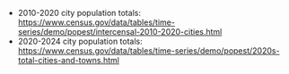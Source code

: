 - 2010-2020 city population totals: https://www.census.gov/data/tables/time-series/demo/popest/intercensal-2010-2020-cities.html
- 2020-2024 city population totals: https://www.census.gov/data/tables/time-series/demo/popest/2020s-total-cities-and-towns.html
